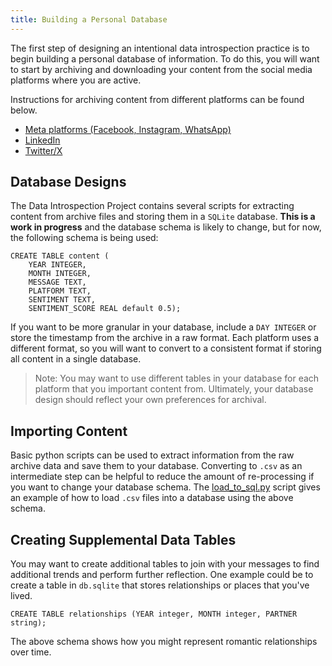 ```yaml
---
title: Building a Personal Database
---
```

The first step of designing an intentional data introspection practice is to begin building a personal database of information. To do this, you will want to start by archiving and downloading your content from the social media platforms where you are active.

Instructions for archiving content from different platforms can be found below.

* [Meta platforms (Facebook, Instagram, WhatsApp)](https://www.facebook.com/help/284581436192616/)
* [LinkedIn](https://www.linkedin.com/help/linkedin/answer/a1339364/downloading-your-account-data)
* [Twitter/X](https://x.com/settings/download_your_data?lang=en)

## Database Designs
The Data Introspection Project contains several scripts for extracting content from archive files and storing them in a `SQLite` database. **This is a work in progress** and the database schema is likely to change, but for now, the following schema is being used:

```
CREATE TABLE content (
    YEAR INTEGER,
    MONTH INTEGER,
    MESSAGE TEXT,
    PLATFORM TEXT,
    SENTIMENT TEXT,
    SENTIMENT_SCORE REAL default 0.5);
```

If you want to be more granular in your database, include a `DAY INTEGER` or store the timestamp from the archive in a raw format. Each platform uses a different format, so you will want to convert to a consistent format if storing all content in a single database.

> Note: You may want to use different tables in your database for each platform that you important content from. Ultimately, your database design should reflect your own preferences for archival.

## Importing Content
Basic python scripts can be used to extract information from the raw archive data and save them to your database. Converting to `.csv` as an intermediate step can be helpful to reduce the amount of re-processing if you want to change your database schema. The [load_to_sql.py](https://github.com/misslivirose/data-introspection/blob/main/scripts/load_to_sql.py) script gives an example of how to load `.csv` files into a database using the above schema.

## Creating Supplemental Data Tables
You may want to create additional tables to join with your messages to find additional trends and perform further reflection. One example could be to create a table in `db.sqlite` that stores relationships or places that you've lived.

```
CREATE TABLE relationships (YEAR integer, MONTH integer, PARTNER string);
```
The above schema shows how you might represent romantic relationships over time.
